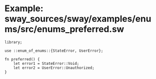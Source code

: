 # Example: sway_sources/sway/examples/enums/src/enums_preferred.sw

```sway
library;

use ::enum_of_enums::{StateError, UserError};

fn preferred() {
    let error1 = StateError::Void;
    let error2 = UserError::Unauthorized;
}

```

